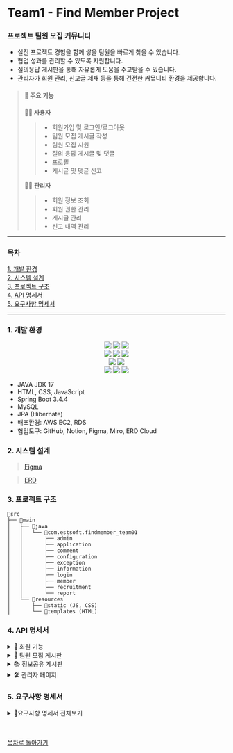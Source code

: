 # Team1 - Find Member Project


### **프로젝트 팀원 모집 커뮤니티**
- 실전 프로젝트 경험을 함께 쌓을 팀원을 빠르게 찾을 수 있습니다.
- 협업 성과를 관리할 수 있도록 지원합니다.
- 질의응답 게시판을 통해 자유롭게 도움을 주고받을 수 있습니다.
- 관리자가 회원 관리, 신고글 제재 등을 통해 건전한 커뮤니티 환경을 제공합니다.


>#### 📌 주요 기능
>**🙍‍♂️  사용자**  
>>- 회원가입 및 로그인/로그아웃  
>>- 팀원 모집 게시글 작성  
>>- 팀원 모집 지원  
>>- 질의 응답 게시글 및 댓글  
>>- 프로필  
>>- 게시글 및 댓글 신고
>
>**👷‍♂️  관리자**  
>>- 회원 정보 조회  
>>- 회원 권한 관리  
>>- 게시글 관리  
>>- 신고 내역 관리  
---
### 목차
[1. 개발 환경](#1-개발-환경)  
[2. 시스템 설계](#2-시스템-설계)  
[3. 프로젝트 구조](#3-프로젝트-구조)  
[4. API 명세서](#4-api-명세서)   
[5. 요구사항 명세서](#5-요구사항-명세서)



***

### 1. 개발 환경
<div align=center>
  <img src="https://img.shields.io/badge/java-007396?style=for-the-badge&logo=java&logoColor=white">
  <img src="https://img.shields.io/badge/springboot-6DB33F?style=for-the-badge&logo=springboot&logoColor=white">
  <img src="https://img.shields.io/badge/Thymeleaf-005F0F?style=for-the-badge&logo=thymeleaf&logoColor=white">
  <br>
  <img src="https://img.shields.io/badge/HTML5-E34F26?style=for-the-badge&logo=html5&logoColor=white">
  <img src="https://img.shields.io/badge/css-1572B6?style=for-the-badge&logo=css3&logoColor=white">
  <img src="https://img.shields.io/badge/javascript-F7DF1E?style=for-the-badge&logo=javascript&logoColor=black">
  <br>
  <img src="https://img.shields.io/badge/mysql-4479A1?style=for-the-badge&logo=mysql&logoColor=white">
  <img src="https://img.shields.io/badge/amazonaws-232F3E?style=for-the-badge&logo=amazonaws&logoColor=white">
  <br>
  <img src="https://img.shields.io/badge/Figma-F24E1E?style=for-the-badge&logo=figma&logoColor=white">
  <img src="https://img.shields.io/badge/ERDCloud-blue?style=for-the-badge">
  <img src="https://img.shields.io/badge/github-181717?style=for-the-badge&logo=github&logoColor=white">
</div>

- JAVA JDK 17
- HTML, CSS, JavaScript
- Spring Boot 3.4.4
- MySQL
- JPA (Hibernate)
- 배포환경: AWS EC2, RDS
- 협업도구: GitHub, Notion, Figma, Miro, ERD Cloud

### 2. 시스템 설계
> [ Figma ](https://www.figma.com/design/vPZxGEnBXhnaYrUY8AHhe0/example_site?node-id=10-2&t=k57qr4Df525gChfl-0)

> [ ERD ](https://www.erdcloud.com/d/8vBncPTWotTnE4N64)

### 3. 프로젝트 구조
```
📂src
├── 📂main
│   ├── 📂java
│   │   └── 📂com.estsoft.findmember_team01
│   │       ├── admin
│   │       ├── application
│   │       ├── comment
│   │       ├── configuration
│   │       ├── exception
│   │       ├── information
│   │       ├── login
│   │       ├── member
│   │       ├── recruitment
│   │       └── report
│   └── 📂resources
│       ├── 📂static (JS, CSS)
│       └── 📂templates (HTML)
```

### 4. API 명세서

  
<details><summary>📗 회원 기능</summary>

| 기능 | Method | URL |
|------|--------|-----|
| 회원가입 | POST | `/api/user/signup` |
| 로그인 | POST | `/login` |
| 로그아웃 | POST | `/logout` |
| 회원 탈퇴 | DELETE | `/api/user/{id}` |
| 회원 정보 조회 | GET | `/api/user/me` |
| 회원 정보 수정 | PUT | `/api/user/me` |
| 회원 등급 확인 | GET | `/api/user/{id}/level` |
</details>

<details><summary>📝 팀원 모집 게시판</summary>

| 기능 | Method | URL |
|------|--------|-----|
| 게시글 목록 조회 | GET | `/api/posts` |
| 게시글 상세보기 | GET | `/api/posts/{id}` |
| 새 게시글 작성 | POST | `/api/posts` |
| 게시글 수정 | PUT | `/api/posts/{id}` |
| 게시글 삭제 | DELETE | `/api/posts/{id}` |
| 게시글 완료 | POST | `/api/posts/{projectId}/complete` |
| 게시글 신고 | POST | `/api/posts/{id}/report` |
| 완료된 게시글 목록 | GET | `/api/posts/complete` |
| 완료된 게시글 상세보기 | GET | `/api/posts/complete/{id}` |

✔ 팀원 모집 지원

| 기능 | Method | URL |
|------|--------|-----|
| 지원서 작성 | POST | `/api/posts/{recruitmentId}/apply` |
| 지원서 목록 조회 | GET | `/api/posts/{recruitmentId}/apply` |
| 지원서 상세보기 | GET | `/api/posts/{recruitmentId}/apply/{id}` |
| 지원서 삭제 | DELETE | `/api/posts/{recruitmentId}/apply/{id}` |

</details>

<details><summary>📚 정보공유 게시판</summary>

| 기능 | Method | URL |
|------|--------|-----|
| 게시글 목록 조회 | GET | `/api/information` |
| 게시글 상세보기 | GET | `/api/information/{id}` |
| 게시글 작성 | POST | `/api/information` |
| 게시글 수정 | PUT | `/api/information/{id}` |
| 게시글 삭제 | DELETE | `/api/information/{id}` |

💬 정보공유 게시판 댓글

| 기능 | Method | URL |
|------|--------|-----|
| 댓글 작성 | POST | `/api/information/{informationId}/comment` |
| 댓글 조회 | GET | `/api/information/{informationId}/comment` |
| 댓글 수정 | PUT | `/api/information/{informationId}/comment/{commentId}` |
| 댓글 삭제 | DELETE | `/api/information/{informationId}/comment/{commentId}` |
</details>

<details><summary>🛠 관리자 페이지</summary>

| 기능 | Method | URL |
|------|--------|-----|
| 회원 목록 조회 | GET | `/api/admin/users` |
| 회원 등급 변경 | POST | `/api/admin/users/{id}/role` |
| 회원 등급 관리 | PUT | `/api/admin/users/{id}/level` |
| 신고된 목록 조회 | GET | `/api/admin/reports` |
| 신고글 상세보기 | GET | `/api/admin/reports/{id}` |
| 신고내역 삭제 | DELETE | `/api/admin/reports/{id}` |
| 팀원 모집글 목록 | GET | `/api/admin/posts` |
| 팀원 모집글 상세조회 | GET | `/api/admin/posts/{id}` |
| 신고된 게시글 삭제 | DELETE | `/api/admin/posts/{id}` |
| 게시글 숨기기 | PUT | `/api/admin/posts/{id}` |
</details>

### 5. 요구사항 명세서

<details><summary>📑요구사항 명세서 전체보기</summary>

| 구분 | 기능 | 상세 내용 |
|-------------|------|-----------|
| 공통 | 정렬 | 최신순, 정확도순, 댓글 많은 순 정렬 | 
|  | 페이징 | 게시글 10개씩 페이지 단위로 조회 |
|  | 검색 | 제목 또는 내용에 포함된 키워드 검색 | 
|  | 팀원 모집 필터링 | 전체/모집중/모집완료 선택하여 글 보기 | 
|  | 질의응답 필터링 | 전체/해결/미해결 선택하여 글 보기 |
| 비회원 | 게시글 목록 조회 | 게시글 조회 가능 (읽기 전용) |
| 회원 (USER) | 회원가입 | 형식(조건) 만족하는 이메일, 비밀번호를 입력 받음 |
|  | 로그인 | 이메일과 비밀번호를 입력하여 인증에 성공하면 로그인 처리 및 세션이 생성됨 |
|  | 로그아웃 | 로그인 상태 종료 |
|  | 회원 탈퇴 | 사용자 계정 및 관련 정보 영구 삭제 |
|  | 팀원 모집글 작성/수정/삭제 | 수정·삭제는 본인이 작성한 글만 가능 |
|  | 질의응답 작성/수정/삭제 | 수정·삭제는 본인이 작성한 글만 가능 |
|  | 지원서 작성 | 팀원 모집글에 지원서를 작성하여 제출 |
|  | 게시글/댓글 신고 | 부적절한 게시글·댓글 신고 가능 |
| 회원 (MASTER) | 프로필 업데이트 | 프로필에 이미지를 추가할 수 있음 |
|  | 댓글 작성 | 질의응답 게시판 댓글 작성 가능 |
| 관리자 | 회원 목록 조회 | 회원 닉네임 검색<br>회원별 가입일자, 최종 접속시간, 접속 횟수, User Agent 확인 |
|  | 회원 등급 변경 | USER/MASTER/ADMIN 변경 |
|  | 신고글 목록 조회 | 신고된 게시글/댓글 목록 확인 가능 |
|  | 신고글 상세 조회 | 신고된 게시글/댓글 상세 조회 |
|  | 신고글 삭제 | 신고된 게시글/댓글 삭제 가능 |
|  | 게시글 조회 | 모든 게시글 조회 및 관리 기능 |
|  | 게시글 숨기기 | 게시글 숨김 처리 |
</details>

<br>
<br>


[목차로 돌아가기](#목차)
